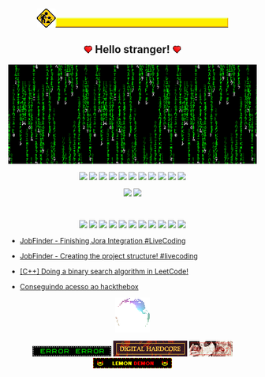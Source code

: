 <p align="center"><img src="/assets/constructor.gif" /><img src="/assets/underconstruction.gif" /></p>

<h2 align="center"><img src='/assets/tiny_heart.gif' /> Hello stranger! <img src='/assets/tiny_heart.gif' /></h2>

<!-- <p align="center"><img src="/assets/faedivider.gif" /></p> -->
<p align="center"><img src="/assets/matrixcode.gif" /></p>

<p align="center">
    <img src="https://img.shields.io/static/v1?label=%20&message=%20&color=007700&style=for-the-badge" />
    <img src="https://img.shields.io/static/v1?label=%20&message=%20&color=008800&style=for-the-badge" />
    <img src="https://img.shields.io/static/v1?label=%20&message=%20&color=009900&style=for-the-badge" />
    <img src="https://img.shields.io/static/v1?label=%20&message=%20&color=00aa00&style=for-the-badge" />
    <img src="https://img.shields.io/static/v1?label=%20&message=%20&color=00bb00&style=for-the-badge" />
    <a href="https://www.linkedin.com/in/rcovery/"><img src="https://img.shields.io/static/v1?label=%20&message=A%20little%20bit%20about%20myself&color=00cc00&style=for-the-badge"/></a>
    <img src="https://img.shields.io/static/v1?label=%20&message=%20&color=00bb00&style=for-the-badge" />
    <img src="https://img.shields.io/static/v1?label=%20&message=%20&color=00aa00&style=for-the-badge" />
    <img src="https://img.shields.io/static/v1?label=%20&message=%20&color=009900&style=for-the-badge" />
    <img src="https://img.shields.io/static/v1?label=%20&message=%20&color=008800&style=for-the-badge" />
    <img src="https://img.shields.io/static/v1?label=%20&message=%20&color=007700&style=for-the-badge" />
</p>

<p align="center">
    <img src="https://github-readme-stats.vercel.app/api?username=rcovery&hide_title=true&hide_border=true&show_icons=true&include_all_commits=true&count_private=true&line_height=21&text_color=000&icon_color=000&bg_color=0,61ed6f,d442ed&theme=graywhite" width="445" />
    <img src="https://github-readme-stats.vercel.app/api/top-langs/?username=rcovery&hide=html&layout=compact&hide_title=true&hide_border=true&langs_count=6&text_color=000&icon_color=fff&bg_color=0,d442ed,61ed6f&theme=graywhite" />
</p>

<br />

<p align="center">
    <img src="https://img.shields.io/static/v1?label=%20&message=%20&color=770077&style=for-the-badge" />
    <img src="https://img.shields.io/static/v1?label=%20&message=%20&color=880088&style=for-the-badge" />
    <img src="https://img.shields.io/static/v1?label=%20&message=%20&color=990099&style=for-the-badge" />
    <img src="https://img.shields.io/static/v1?label=%20&message=%20&color=aa00aa&style=for-the-badge" />
    <img src="https://img.shields.io/static/v1?label=%20&message=%20&color=bb00bb&style=for-the-badge" />
    <a href="https://www.youtube.com/@rcovery"><img src="https://img.shields.io/static/v1?label=%20&message=Check%20out%20my%20latest%20videos!&color=cc00cc&style=for-the-badge"/></a>
    <img src="https://img.shields.io/static/v1?label=%20&message=%20&color=bb00bb&style=for-the-badge" />
    <img src="https://img.shields.io/static/v1?label=%20&message=%20&color=aa00aa&style=for-the-badge" />
    <img src="https://img.shields.io/static/v1?label=%20&message=%20&color=990099&style=for-the-badge" />
    <img src="https://img.shields.io/static/v1?label=%20&message=%20&color=880088&style=for-the-badge" />
    <img src="https://img.shields.io/static/v1?label=%20&message=%20&color=770077&style=for-the-badge" />
</p>

<!-- YOUTUBE:START -->
 * [JobFinder - Finishing Jora Integration #LiveCoding](https://www.youtube.com/watch?v=6u86J3-AAhY) 

 * [JobFinder - Creating the project structure! #livecoding](https://www.youtube.com/watch?v=Eo_32t8ORBg) 

 * [[C++] Doing a binary search algorithm in LeetCode!](https://www.youtube.com/watch?v=BimGRxT6U_4) 

 * [Conseguindo acesso ao hackthebox](https://www.youtube.com/watch?v=MCqIKDEmogM) 
<!-- YOUTUBE:END -->

<p align="center"><a href="https://linktr.ee/rcovery"><img title="Checkout my linktree!" src="/assets/earth.gif" /></a></p>

<p align="center">
    <img src="/assets/badges/error.gif" />
    <img src="/assets/badges/digitalhardcore.gif" />
    <img src="/assets/badges/biologicalslicer.gif" />
    <img src="/assets/badges/lemondemon.gif" />
</p>
